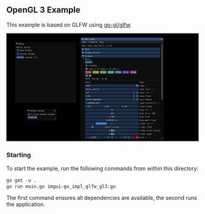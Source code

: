 ## OpenGL 3 Example

This example is based on GLFW using [go-gl/glfw](https://github.com/go-gl/glfw).

![Screenshot](screenshot.png)

### Starting

To start the example, run the following commands from within this directory:

```
go get -u .
go run main.go imgui-go_impl_glfw_gl3.go
```

The first command ensures all dependencies are available, the second runs the application.
